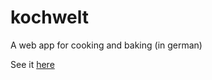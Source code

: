 # kochwelt

A web app for cooking and baking (in german)

See it [here](https://vladik178.github.io/kochwelt/)
